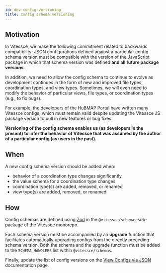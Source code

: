 ```yaml
---
id: dev-config-versioning
title: Config schema versioning
---
```


## Motivation

In Vitessce, we make the following commitment related to backwards compatibility: JSON configurations defined against a particular config schema version must be compatible with the version of the JavaScript package in which that schema version was defined __and all future package versions__.


In addition, we need to allow the config schema to continue to evolve as development continues in the form of new and improved file types, coordination types, and view types. Sometimes, we will even need to modify the behavior of particular views, file types, or coordination types (e.g., to fix bugs).

For example, the developers of the HuBMAP Portal have written many Vitessce configs, which must remain valid despite updating the Vitessce JS package version to pull in new features or bug fixes.

__Versioning of the config schema enables us (as developers in the present) to infer the behavior of Vitessce that was assumed by the author of a particular config (as users in the past).__

## When

A new config schema version should be added when:
- behavior of a coordination type changes significantly
- the value schema for a coordination type changes
- coordination type(s) are added, removed, or renamed
- view type(s) are added, removed, or renamed

## How

Config schemas are defined using [Zod](https://zod.dev/) in the `@vitessce/schemas` sub-package of the Vitessce monorepo.

Each schema version must be accompanied by an __upgrade__ function that facilitates automatically upgrading configs from the directly preceding schema version.
Both the schema and the upgrade function must be added to the `SCHEMA_HANDLERS` list within `@vitessce/schemas`.

Finally, update the list of config versions on the [View Configs via JSON](/docs/view-config-json/) documentation page.
